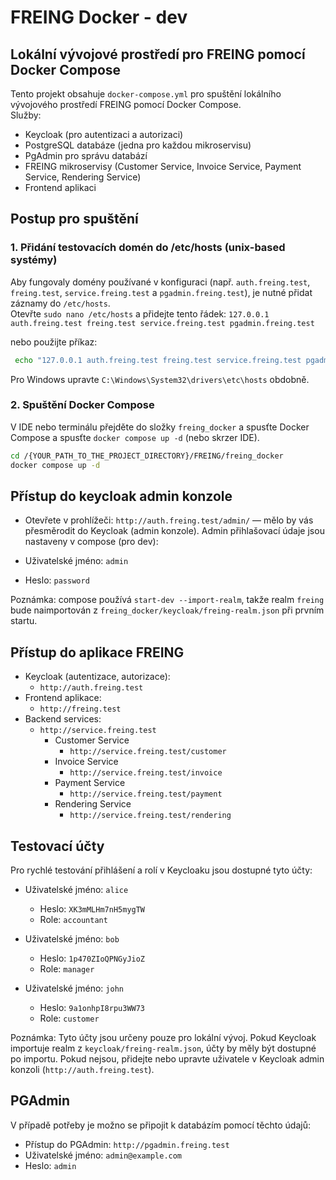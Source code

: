 # FREING Docker - dev

## Lokální vývojové prostředí pro FREING pomocí Docker Compose
Tento projekt obsahuje `docker-compose.yml` pro spuštění lokálního vývojového prostředí FREING pomocí Docker Compose.  
Služby:  
- Keycloak (pro autentizaci a autorizaci)
- PostgreSQL databáze (jedna pro každou mikroservisu)
- PgAdmin pro správu databází
- FREING mikroservisy (Customer Service, Invoice Service, Payment Service, Rendering Service)
- Frontend aplikaci

## Postup pro spuštění
### 1. Přidání testovacích domén do /etc/hosts (unix-based systémy)
Aby fungovaly domény používané v konfiguraci (např. `auth.freing.test`, `freing.test`, `service.freing.test` a `pgadmin.freing.test`), je nutné přidat záznamy do `/etc/hosts`.  
Otevřte `sudo nano /etc/hosts` a přidejte tento řádek: `127.0.0.1 auth.freing.test freing.test service.freing.test pgadmin.freing.test`  

nebo použijte příkaz:
```bash
 echo "127.0.0.1 auth.freing.test freing.test service.freing.test pgadmin.freing.test" >> /etc/hosts
```
Pro Windows upravte `C:\Windows\System32\drivers\etc\hosts` obdobně.


### 2. Spuštění Docker Compose

V IDE nebo terminálu přejděte do složky `freing_docker` a spusťte Docker Compose a spusťte `docker compose up -d` (nebo skrzer IDE).

```bash
cd /{YOUR_PATH_TO_THE_PROJECT_DIRECTORY}/FREING/freing_docker
docker compose up -d
```

## Přístup do keycloak admin konzole
- Otevřete v prohlížeči: `http://auth.freing.test/admin/` — mělo by vás přesměrodit do Keycloak (admin konzole). Admin přihlašovací údaje jsou nastaveny v compose (pro dev):

- Uživatelské jméno: `admin`
- Heslo: `password`

Poznámka: compose používá `start-dev --import-realm`, takže realm `freing` bude naimportován z `freing_docker/keycloak/freing-realm.json` při prvním startu.

## Přístup do aplikace FREING

- Keycloak (autentizace, autorizace):
  - `http://auth.freing.test`
- Frontend aplikace:
  - `http://freing.test`
- Backend services:
  - `http://service.freing.test`
    - Customer Service
      - `http://service.freing.test/customer`
    - Invoice Service
      - `http://service.freing.test/invoice`
    - Payment Service
      - `http://service.freing.test/payment`
    - Rendering Service
      - `http://service.freing.test/rendering`


## Testovací účty

Pro rychlé testování přihlášení a rolí v Keycloaku jsou dostupné tyto účty:

- Uživatelské jméno: `alice`
  - Heslo: `XK3mMLHm7nH5mygTW`
  - Role: `accountant`

- Uživatelské jméno: `bob`
  - Heslo: `1p470ZIoQPNGyJioZ`
  - Role: `manager`

- Uživatelské jméno: `john`
  - Heslo: `9a1onhpI8rpu3WW73`
  - Role: `customer`

Poznámka: Tyto účty jsou určeny pouze pro lokální vývoj. Pokud Keycloak importuje realm z `keycloak/freing-realm.json`, účty by měly být dostupné po importu. Pokud nejsou, přidejte nebo upravte uživatele v Keycloak admin konzoli (`http://auth.freing.test`).


## PGAdmin
V případě potřeby je možno se připojit k databázím pomocí těchto údajů:
- Přístup do PGAdmin: `http://pgadmin.freing.test`
- Uživatelské jméno: `admin@example.com`
- Heslo: `admin`
